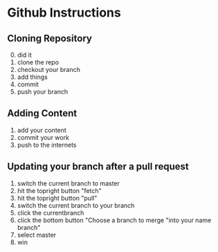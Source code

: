 # Github Instructions

## Cloning Repository
0. did it
1. clone the repo
2. checkout your branch
3. add things
4. commit
5. push your branch

## Adding Content
1. add your content
2. commit your work
3. push to the internets

## Updating your branch after a pull request

1. switch the current branch to master 
2. hit the topright button "fetch"
3. hit the topright button "pull"
4. switch the current branch to your branch
5. click the currentbranch 
6. click the bottom button "Choose a branch to merge "into your name branch"
7. select master
8. win